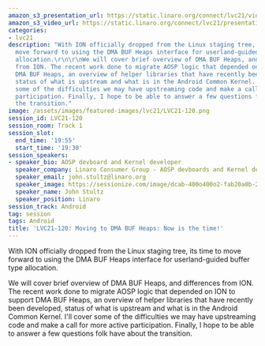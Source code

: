 ```yaml
---
amazon_s3_presentation_url: https://static.linaro.org/connect/lvc21/videos/lvc21-120.mp4
amazon_s3_video_url: https://static.linaro.org/connect/lvc21/presentations/lvc21-120.pdf
categories:
- lvc21
description: "With ION officially dropped from the Linux staging tree, its time to
  move forward to using the DMA BUF Heaps interface for userland-guided buffer type
  allocation.\r\n\r\nWe will cover brief overview of DMA BUF Heaps, and differences
  from ION. The recent work done to migrate AOSP logic that depended on ION to support
  DMA BUF Heaps, an overview of helper libraries that have recently been developed,
  status of what is upstream and what is in the Android Common Kernel. I'll cover
  some of the difficulties we may have upstreaming code and make a call for more active
  participation. Finally, I hope to be able to answer a few questions folk have about
  the transition."
image: /assets/images/featured-images/lvc21/LVC21-120.png
session_id: LVC21-120
session_room: Track 1
session_slot:
  end_time: '19:55'
  start_time: '19:30'
session_speakers:
- speaker_bio: AOSP devboard and Kernel developer
  speaker_company: Linaro Consumer Group - AOSP devboards and Kernel developer
  speaker_email: john.stultz@linaro.org
  speaker_image: https://sessionize.com/image/dcab-400o400o2-fab20a0b-26af-4c23-844e-c878b236a911.jpg
  speaker_name: John Stultz
  speaker_position: Linaro
session_track: Android
tag: session
tags: Android
title: 'LVC21-120: Moving to DMA BUF Heaps: Now is the time!'
---
```


With ION officially dropped from the Linux staging tree, its time to move forward to using the DMA BUF Heaps interface for userland-guided buffer type allocation.

We will cover brief overview of DMA BUF Heaps, and differences from ION. The recent work done to migrate AOSP logic that depended on ION to support DMA BUF Heaps, an overview of helper libraries that have recently been developed, status of what is upstream and what is in the Android Common Kernel. I'll cover some of the difficulties we may have upstreaming code and make a call for more active participation. Finally, I hope to be able to answer a few questions folk have about the transition.